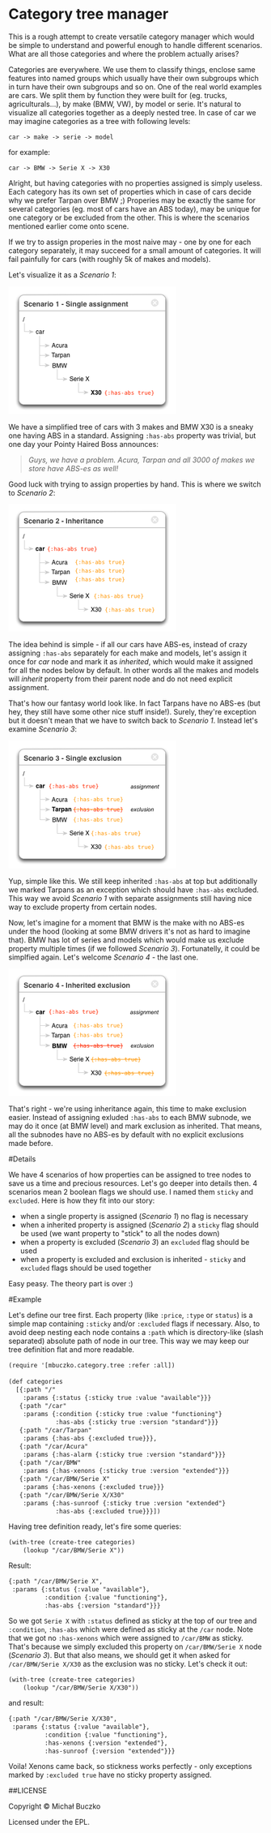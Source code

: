 # Category tree manager

This is a rough attempt to create versatile category manager which would be simple to understand and powerful enough to handle different scenarios.
What are all those categories and where the problem actually arises?

Categories are everywhere. We use them to classify things, enclose same features into named groups which usually have their own subgroups which in turn have their own subgroups and so on.
One of the real world examples are cars. We split them by function they were built for (eg. trucks, agriculturals...), by make (BMW, VW), by model or serie.
It's natural to visualize all categories together as a deeply nested tree. In case of car we may imagine categories as a tree with following levels:

    car -> make -> serie -> model

for example:

    car -> BMW -> Serie X -> X30

Alright, but having categories with no properties assigned is simply useless. Each category has its own set of properties which in case of cars decide why we prefer Tarpan over BMW ;)
Properies may be exactly the same for several categories (eg. most of cars have an ABS today), may be unique for one category or be excluded from the other. This is where the scenarios mentioned earlier come onto scene.

If we try to assign properies in the most naive may - one by one for each category separately, it may succeed for a small amount of categories. It will fail painfully for cars (with roughly 5k of makes and models).

Let's visualize it as a _Scenario 1_:

![scenario1](https://github.com/mbuczko/categorizer/blob/master/scenario1.png "scenario 1")

We have a simplified tree of cars with 3 makes and BMW X30 is a sneaky one having ABS in a standard. Assigning ```:has-abs``` property was trivial, but one day your Pointy Haired Boss announces:

> _Guys, we have a problem. Acura, Tarpan and all 3000 of makes we store have ABS-es as well!_

Good luck with trying to assign properties by hand. This is where we switch to _Scenario 2_:

![scenario2](https://github.com/mbuczko/categorizer/blob/master/scenario2.png "scenario 2")

The idea behind is simple - if all our cars have ABS-es, instead of crazy assigning ```:has-abs``` separately for each make and models, let's assign it once for _car_ node and mark it as _inherited_, which would make it assigned for all the nodes below by default.
In other words all the makes and models will _inherit_ property from their parent node and do not need explicit assignment.

That's how our fantasy world look like. In fact Tarpans have no ABS-es (but hey, they still have some other nice stuff inside!). Surely, they're exception but it doesn't mean that we have to switch back to _Scenario 1_. Instead let's examine _Scenario 3_:

![scenario3](https://github.com/mbuczko/categorizer/blob/master/scenario3.png "scenario 3")

Yup, simple like this. We still keep inherited ```:has-abs``` at top but additionally we marked Tarpans as an exception which should have ```:has-abs``` excluded. This way we avoid _Scenario 1_ with separate assignments still having nice way to exclude property from certain nodes.

Now, let's imagine for a moment that BMW is the make with no ABS-es under the hood (looking at some BMW drivers it's not as hard to imagine that). BMW has lot of series and models which would make us exclude property multiple times (if we followed _Scenario 3_). Fortunatelly, it could be simplfied again. Let's welcome _Scenario 4_ - the last one.

![scenario4](https://github.com/mbuczko/categorizer/blob/master/scenario4.png "scenario 4")

That's right - we're using inheritance again, this time to make exclusion easier. Instead of assigning exluded ```:has-abs```  to each BMW subnode, we may do it once (at BMW level) and mark exclusion as inherited. That means, all the subnodes have no ABS-es by default with no explicit exclusions made before.

#Details

We have 4 scenarios of how properties can be assigned to tree nodes to save us a time and precious resources. Let's go deeper into details then.
4 scenarios mean 2 boolean flags we should use. I named them ```sticky``` and ```excluded```. Here is how they fit into our story:

- when a single property is assigned (_Scenario 1_) no flag is necessary
- when a inherited property is assigned (_Scenario 2_) a ```sticky``` flag should be used (we want property to "stick" to all the nodes down)
- when a property is excluded (_Scenario 3_) an ```excluded``` flag should be used
- when a property is excluded and exclusion is inherited - ```sticky``` and ```excluded``` flags should be used together

Easy peasy. The theory part is over :)


#Example

Let's define our tree first. Each property (like ```:price```, ```:type``` or ```status```) is a simple map containing ```:sticky``` and/or ```:excluded``` flags if necessary. Also, to avoid deep nesting each node contains a ```:path``` which is directory-like (slash separated) absolute path of node in our tree. This
way we may keep our tree definition flat and more readable.

    (require '[mbuczko.category.tree :refer :all])

    (def categories
      [{:path "/"
        :params {:status {:sticky true :value "available"}}}
       {:path "/car"
        :params {:condition {:sticky true :value "functioning"}
                 :has-abs {:sticky true :version "standard"}}}
       {:path "/car/Tarpan"
        :params {:has-abs {:excluded true}}},
       {:path "/car/Acura"
        :params {:has-alarm {:sticky true :version "standard"}}}
       {:path "/car/BMW"
        :params {:has-xenons {:sticky true :version "extended"}}}
       {:path "/car/BMW/Serie X"
        :params {:has-xenons {:excluded true}}}
       {:path "/car/BMW/Serie X/X30"
        :params {:has-sunroof {:sticky true :version "extended"}
                 :has-abs {:excluded true}}}])


Having tree definition ready, let's fire some queries:

    (with-tree (create-tree categories)
        (lookup "/car/BMW/Serie X"))

Result:

    {:path "/car/BMW/Serie X",
     :params {:status {:value "available"},
              :condition {:value "functioning"},
              :has-abs {:version "standard"}}}


So we got ```Serie X``` with ```:status``` defined as sticky at the top of our tree and ```:condition```, ```:has-abs``` which were defined as sticky at the ```/car``` node.
Note that we got no ```:has-xenons``` which were assigned to ```/car/BMW``` as sticky. That's because we simply excluded this property on ```/car/BMW/Serie X``` node (_Scenario 3_).
But that also means, we should get it when asked for ```/car/BMW/Serie X/X30``` as the exclusion was no sticky. Let's check it out:

    (with-tree (create-tree categories)
        (lookup "/car/BMW/Serie X/X30"))

and result:

    {:path "/car/BMW/Serie X/X30",
     :params {:status {:value "available"},
              :condition {:value "functioning"},
              :has-xenons {:version "extended"},
              :has-sunroof {:version "extended"}}}

Voila! Xenons came back, so stickness works perfectly - only exceptions marked by ```:excluded true``` have no sticky property assigned.

##LICENSE

Copyright © Michał Buczko

Licensed under the EPL.
